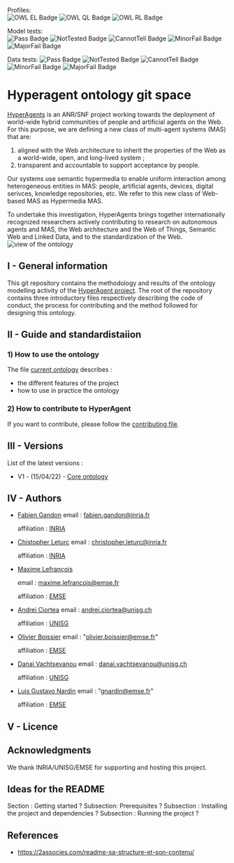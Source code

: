 Profiles:	
![OWL EL Badge](https://img.shields.io/endpoint?url=https://gist.githubusercontent.com/NicoRobertIn/c4128ff5fec462d83e2ae8a229917537/raw/heads_main_EL.json)
![OWL QL Badge](https://img.shields.io/endpoint?url=https://gist.githubusercontent.com/NicoRobertIn/c4128ff5fec462d83e2ae8a229917537/raw/heads_main_QL.json)
![OWL RL Badge](https://img.shields.io/endpoint?url=https://gist.githubusercontent.com/NicoRobertIn/c4128ff5fec462d83e2ae8a229917537/raw/heads_main_RL.json)
 
Model tests:	
![Pass Badge](https://img.shields.io/endpoint?url=https://gist.githubusercontent.com/NicoRobertIn/c4128ff5fec462d83e2ae8a229917537/raw/heads_main_MODEL_PASS.json)
![NotTested Badge](https://img.shields.io/endpoint?url=https://gist.githubusercontent.com/NicoRobertIn/c4128ff5fec462d83e2ae8a229917537/raw/heads_main_MODEL_NOTTESTED.json)
![CannotTell Badge](https://img.shields.io/endpoint?url=https://gist.githubusercontent.com/NicoRobertIn/c4128ff5fec462d83e2ae8a229917537/raw/heads_main_MODEL_CANNOTTELL.json)
![MinorFail Badge](https://img.shields.io/endpoint?url=https://gist.githubusercontent.com/NicoRobertIn/c4128ff5fec462d83e2ae8a229917537/raw/heads_main_MODEL_MINORFAIL.json)
![MajorFail Badge](https://img.shields.io/endpoint?url=https://gist.githubusercontent.com/NicoRobertIn/c4128ff5fec462d83e2ae8a229917537/raw/heads_main_MODEL_MAJORFAIL.json)
 
Data tests:	
![Pass Badge](https://img.shields.io/endpoint?url=https://gist.githubusercontent.com/NicoRobertIn/c4128ff5fec462d83e2ae8a229917537/raw/heads_main_DATA_PASS.json)
![NotTested Badge](https://img.shields.io/endpoint?url=https://gist.githubusercontent.com/NicoRobertIn/c4128ff5fec462d83e2ae8a229917537/raw/heads_main_DATA_NOTTESTED.json)
![CannotTell Badge](https://img.shields.io/endpoint?url=https://gist.githubusercontent.com/NicoRobertIn/c4128ff5fec462d83e2ae8a229917537/raw/heads_main_DATA_CANNOTTELL.json)
![MinorFail Badge](https://img.shields.io/endpoint?url=https://gist.githubusercontent.com/NicoRobertIn/c4128ff5fec462d83e2ae8a229917537/raw/heads_main_DATA_MINORFAIL.json)
![MajorFail Badge](https://img.shields.io/endpoint?url=https://gist.githubusercontent.com/NicoRobertIn/c4128ff5fec462d83e2ae8a229917537/raw/heads_main_DATA_MAJORFAIL.json)
 
# Hyperagent ontology git space
[HyperAgents](https://www.hyperagents.org/) is an ANR/SNF project working towards the deployment of world-wide hybrid communities of people and artificial agents on the Web. For this purpose, we are defining a new class of multi-agent systems (MAS) that are: 
1) aligned with the Web architecture to inherit the properties of the Web as a world-wide, open, and long-lived system ; 
2) transparent and accountable to support acceptance by people. 

Our systems use semantic hypermedia to enable uniform interaction among heterogeneous entities in MAS: people, artificial agents, devices, digital serivces, knowledge repositories, etc. We refer to this new class of Web-based MAS as Hypermedia MAS.

To undertake this investigation, HyperAgents brings together internationally recognized researchers actively contributing to research on autonomous agents and MAS, the Web architecture and the Web of Things, Semantic Web and Linked Data, and to the standardization of the Web.
![view of the ontology](https://github.com/HyperAgents/ns.hyperagents.org/blob/master/resources/hmas-webvowl-v2.jpg)
## I - General information
This git repository contains the methodology and results of the ontology modelling activity of the [HyperAgent project](https://www.hyperagents.org/).
The root of the repository contains three introductory files respectively describing the code of conduct, the process for contributing and the method followed for designing this ontology.
## II - Guide and standardistaiion
### 1) How to use the ontology
The file [current ontology](https://github.com/HyperAgents/ns.hyperagents.org/blob/master/MODELING-ONTOLOGIES.md) describes :
* the different features of the project
* how to use in practice the ontology
### 2) How to contribute to HyperAgent
If you want to contribute, please follow the [contributing file](https://github.com/HyperAgents/ns.hyperagents.org/blob/master/CONTRIBUTING.md).
## III - Versions
List of the latest versions : 
* V1 - (15/04/22) - [Core ontology](https://github.com/HyperAgents/ns.hyperagents.org/milestone/1?closed=1) 
## IV - Authors
* [Fabien Gandon](http://fabien.info/)
  email : fabien.gandon@inria.fr 
  
  affiliation : [INRIA](https://inria.fr/) 
* [Chistopher Leturc](https://emse.fr/~leturc/) 
  email : christopher.leturc@inria.fr
  
  affiliation :  [INRIA](https://inria.fr/) 
* [Maxime Lefrançois](http://maxime-lefrancois.info/me#) 
 
  email : maxime.lefrancois@emse.fr 
  
  affiliation : [EMSE](https://www.mines-stetienne.fr/) 
* [Andrei Ciortea](http://iri.for/andrei) 
  email : andrei.ciortea@unisg.ch 
  
  affiliation : [UNISG](https://www.unisg.ch/en)  
* [Olivier Boissier](https://www.emse.fr/~boissier/) 
  email : "olivier.boissier@emse.fr" 
  
  affiliation : [EMSE](https://mines-stetienne.fr) 
  
* [Danai Vachtsevanou](https://danaivach.inrupt.net/profile/card#me)
  email : danai.vachtsevanou@unisg.ch 
  
  affiliation : [UNISG](https://www.unisg.ch/en) 
* [Luis Gustavo Nardin](https://www.emse.fr/~gardin/) 
  email : "gnardin@emse.fr" 
  
  affiliation : [EMSE](https://mines-stetienne.fr) 
## V - Licence
## Acknowledgments
We thank INRIA/UNISG/EMSE for supporting and hosting this project.
## Ideas for the README
Section :  Getting started ?
Subsection: Prerequisites ?
Subsection : Installing the project and dependencies ?
Subsection : Running the project ?
## References
* https://2associes.com/readme-sa-structure-et-son-contenu/
